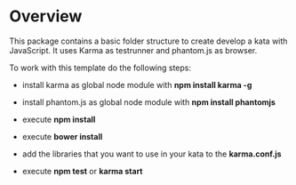 # Overview

This package contains a basic folder structure to create develop a kata with JavaScript.
It uses Karma as testrunner and phantom.js as browser.

To work with this template do the following steps:

* install karma as global node module with **npm install karma -g**
* install phantom.js as global node module with **npm install phantomjs**

* execute **npm install**
* execute **bower install**
* add the libraries that you want to use in your kata to the **karma.conf.js**
* execute **npm test** or **karma start**
